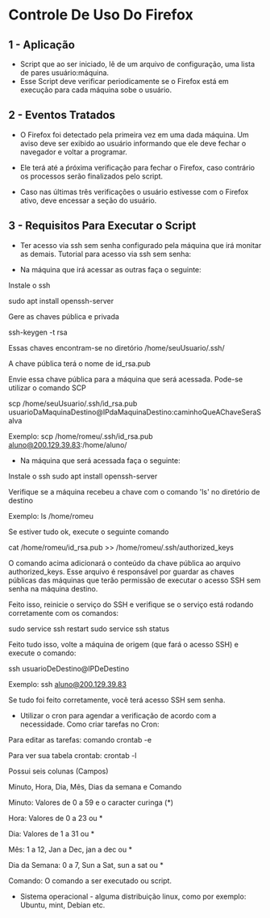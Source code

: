 # Controle De Uso Do Firefox
## 1 - Aplicação
* Script que ao ser iniciado, lê de um arquivo de configuração, uma lista de pares usuário:máquina.
* Esse Script deve verificar periodicamente se o Firefox está em execução para cada máquina sobe o usuário.

## 2 - Eventos Tratados

* O Firefox foi detectado pela primeira vez em uma dada máquina. Um aviso deve ser exibido ao usuário informando que ele deve fechar o navegador e voltar a programar.

* Ele terá até a ṕróxima verificação para fechar o Firefox, caso contrário os processos serão finalizados pelo script.

* Caso nas últimas três verificações o usuário estivesse com o Firefox ativo, deve encessar a seção do usuário.

## 3 - Requisitos Para Executar o Script
* Ter acesso via ssh sem senha configurado pela máquina que irá monitar as demais.
Tutorial para acesso via ssh sem senha:

- Na máquina que irá acessar as outras faça o seguinte:


Instale o ssh

sudo apt install openssh-server

Gere as chaves pública e privada

ssh-keygen -t rsa

Essas chaves encontram-se no diretório /home/seuUsuario/.ssh/

A chave pública terá o nome de id_rsa.pub

Envie essa chave pública para a máquina que será acessada. Pode-se utilizar o comando SCP

scp /home/seuUsuario/.ssh/id_rsa.pub usuarioDaMaquinaDestino@IPdaMaquinaDestino:caminhoQueAChaveSeraSalva

Exemplo:
scp /home/romeu/.ssh/id_rsa.pub aluno@200.129.39.83:/home/aluno/


- Na máquina que será acessada faça o seguinte:

Instale o ssh
sudo apt install openssh-server

Verifique se a máquina recebeu a chave com o comando 'ls' no diretório de destino

Exemplo:
ls /home/romeu

Se estiver tudo ok, execute o seguinte comando

cat /home/romeu/id_rsa.pub >> /home/romeu/.ssh/authorized_keys

O comando acima adicionará o conteúdo da chave pública ao arquivo authorized_keys. Esse arquivo é responsável por guardar as chaves públicas das máquinas que terão permissão de executar o acesso SSH sem senha na máquina destino.


Feito isso, reinicie o serviço do SSH e verifique se o serviço está rodando corretamente com os comandos:

sudo service ssh restart
sudo service ssh status

Feito tudo isso, volte a máquina de origem (que fará o acesso SSH) e execute o comando:

ssh usuarioDeDestino@IPDeDestino

Exemplo:
ssh aluno@200.129.39.83

Se tudo foi feito corretamente, você terá acesso SSH sem senha.


* Utilizar o cron para agendar a verificação de acordo com a necessidade.
Como criar tarefas no Cron:

Para editar as tarefas: comando crontab -e

Para ver sua tabela crontab: crontab -l

Possui seis colunas (Campos)

Minuto, Hora, Dia, Mês, Dias da semana e Comando

Minuto: Valores de 0 a 59 e o caracter curinga (*)

Hora: Valores de 0 a 23 ou *

Dia: Valores de 1 a 31 ou *

Mês: 1 a 12, Jan a Dec, jan a dec ou *

Dia da Semana: 0 a 7, Sun a Sat, sun a sat ou *

Comando: O comando a ser executado ou script.

* Sistema operacional - alguma distribuição linux, como por exemplo: Ubuntu, mint, Debian etc.
